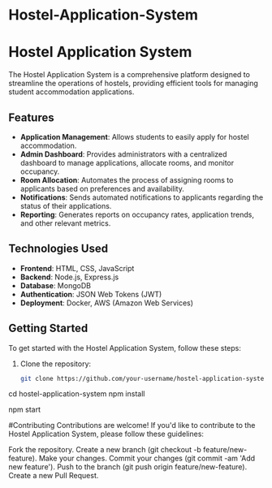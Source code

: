 # Hostel-Application-System

# Hostel Application System

The Hostel Application System is a comprehensive platform designed to streamline the operations of hostels, providing efficient tools for managing student accommodation applications.

## Features

- **Application Management**: Allows students to easily apply for hostel accommodation.
- **Admin Dashboard**: Provides administrators with a centralized dashboard to manage applications, allocate rooms, and monitor occupancy.
- **Room Allocation**: Automates the process of assigning rooms to applicants based on preferences and availability.
- **Notifications**: Sends automated notifications to applicants regarding the status of their applications.
- **Reporting**: Generates reports on occupancy rates, application trends, and other relevant metrics.

## Technologies Used

- **Frontend**: HTML, CSS, JavaScript
- **Backend**: Node.js, Express.js
- **Database**: MongoDB
- **Authentication**: JSON Web Tokens (JWT)
- **Deployment**: Docker, AWS (Amazon Web Services)

## Getting Started

To get started with the Hostel Application System, follow these steps:

1. Clone the repository:

   ```bash
   git clone https://github.com/your-username/hostel-application-system.git
cd hostel-application-system
npm install

npm start

#Contributing
Contributions are welcome! If you'd like to contribute to the Hostel Application System, please follow these guidelines:

Fork the repository.
Create a new branch (git checkout -b feature/new-feature).
Make your changes.
Commit your changes (git commit -am 'Add new feature').
Push to the branch (git push origin feature/new-feature).
Create a new Pull Request.
